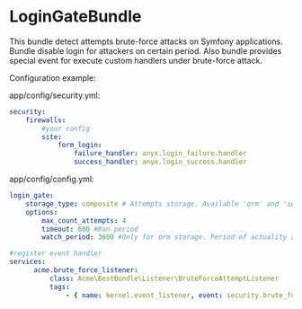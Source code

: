 LoginGateBundle
==============

This bundle detect attempts brute-force attacks on Symfony applications. Bundle disable login for attackers on certain period.
Also bundle provides special event for execute custom handlers under brute-force attack.

Configuration example:

app/config/security.yml:

```yml
security:
    firewalls:
        #your config
        site:
            form_login:
                failure_handler: anyx.login_failure.handler
                success_handler: anyx.login_success.handler
```

app/config/config.yml:

```yml
login_gate:
    storage_type: composite # Attempts storage. Available 'orm' and 'session' storage. 'composite' includes both storages.
    options:
        max_count_attempts: 4 
        timeout: 600 #Ban period
        watch_period: 3600 #Only for orm storage. Period of actuality attempts

#register event handler
services:
      acme.brute_force_listener:
          class: Acme\BestBundle\Listener\BruteForceAttemptListener
          tags:
              - { name: kernel.event_listener, event: security.brute_force_attempt, method: onBruteForceAttempt }
```
